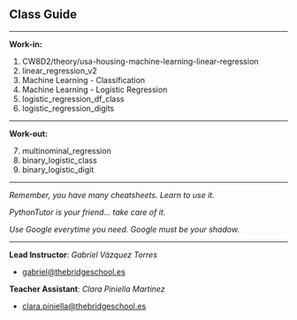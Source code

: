## **Class Guide**

---------

**Work-in:**

1. CW8D2/theory/usa-housing-machine-learning-linear-regression
2. linear_regression_v2
3. Machine Learning - Classification
4. Machine Learning - Logistic Regression
5. logistic_regression_df_class
6. logistic_regression_digits

---------

**Work-out:**

7. multinominal_regression
8. binary_logistic_class
9. binary_logistic_digit

---------

*Remember, you have many cheatsheets. Learn to use it.*

*PythonTutor is your friend... take care of it.*

*Use Google everytime you need. Google must be your shadow.*

---------

**Lead Instructor**: *Gabriel Vázquez Torres*

- gabriel@thebridgeschool.es

**Teacher Assistant**: *Clara Piniella Martinez*

- clara.piniella@thebridgeschool.es